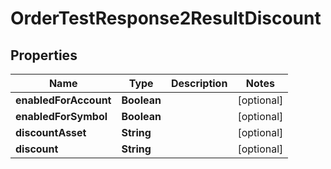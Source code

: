 

# OrderTestResponse2ResultDiscount


## Properties

| Name | Type | Description | Notes |
|------------ | ------------- | ------------- | -------------|
|**enabledForAccount** | **Boolean** |  |  [optional] |
|**enabledForSymbol** | **Boolean** |  |  [optional] |
|**discountAsset** | **String** |  |  [optional] |
|**discount** | **String** |  |  [optional] |



